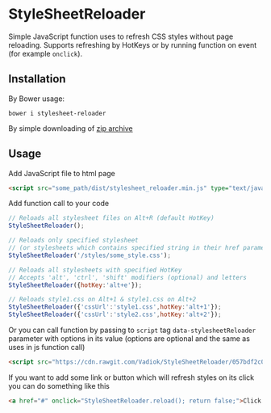 # StyleSheetReloader
Simple JavaScript function uses to refresh CSS styles without page reloading. Supports refreshing by HotKeys or by running function on event (for example ``onclick``).

## Installation
By Bower usage:
```
bower i stylesheet-reloader
```
By simple downloading of [zip archive](https://github.com/Vadiok/StyleSheetReloader/archive/master.zip)

## Usage
Add JavaScript file to html page
```html
<script src="some_path/dist/stylesheet_reloader.min.js" type="text/javascript"></script>
```

Add function call to your code
```js
// Reloads all stylesheet files on Alt+R (default HotKey)
StyleSheetReloader();

// Reloads only specified stylesheet
// (or stylesheets which contains specified string in their href parameter)
StyleSheetReloader('/styles/some_style.css');

// Reloads all stylesheets with specified HotKey
// Accepts 'alt', 'ctrl', 'shift' modifiers (optional) and letters 
StyleSheetReloader({hotKey:'alt+e'});

// Reloads style1.css on Alt+1 & style1.css on Alt+2
StyleSheetReloader({'cssUrl':'style1.css',hotKey:'alt+1'});
StyleSheetReloader({'cssUrl':'style2.css',hotKey:'alt+2'});
```

Or you can call function by passing to ``script`` tag ``data-stylesheetReloader`` parameter with options in its value (options are optional and the same as uses in js function call)
```html
<script src="https://cdn.rawgit.com/Vadiok/StyleSheetReloader/057bdf2c0858e23e93f57361fb42ae6ac94e5cea/dist/stylesheet_reloader.min.js" data-stylesheetReloader='{"hotKey":"alt+e"}' type="text/javascript"></script>
```

If you want to add some link or button which will refresh styles on its click you can do something like this
```html
<a href="#" onclick="StyleSheetReloader.reload(); return false;">Click to reload CSS!</a>
```